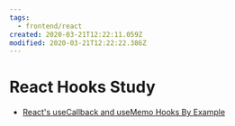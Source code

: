 ```yaml
---
tags:
  - frontend/react
created: 2020-03-21T12:22:11.059Z
modified: 2020-03-21T12:22:22.386Z
---
```


# React Hooks Study

- [React's useCallback and useMemo Hooks By Example](https://nikgrozev.com/2019/04/07/reacts-usecallback-and-usememo-hooks-by-example/)
